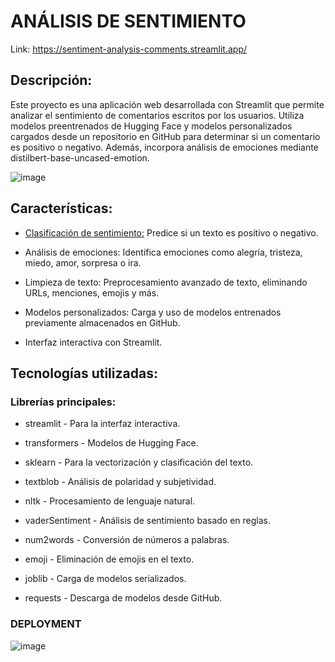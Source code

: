 # ANÁLISIS DE SENTIMIENTO

Link: https://sentiment-analysis-comments.streamlit.app/

## Descripción:

Este proyecto es una aplicación web desarrollada con Streamlit que permite analizar el sentimiento de comentarios escritos por los usuarios. Utiliza modelos preentrenados de Hugging Face y modelos personalizados cargados desde un repositorio en GitHub para determinar si un comentario es positivo o negativo. Además, incorpora análisis de emociones mediante distilbert-base-uncased-emotion.

![image](https://github.com/user-attachments/assets/cf3ac285-bb2a-41db-9e61-5fd1f4400e5a)

## Características:

  * <ins>Clasificación de sentimiento:</ins> Predice si un texto es positivo o negativo.

  * Análisis de emociones: Identifica emociones como alegría, tristeza, miedo, amor, sorpresa o ira.

  * Limpieza de texto: Preprocesamiento avanzado de texto, eliminando URLs, menciones, emojis y más.

  * Modelos personalizados: Carga y uso de modelos entrenados previamente almacenados en GitHub.

  * Interfaz interactiva con Streamlit.

## Tecnologías utilizadas:

  ### Librerías principales:
  
  * streamlit - Para la interfaz interactiva.
  
  * transformers - Modelos de Hugging Face.
  
  * sklearn - Para la vectorización y clasificación del texto.
  
  * textblob - Análisis de polaridad y subjetividad.
  
  * nltk - Procesamiento de lenguaje natural.
  
  * vaderSentiment - Análisis de sentimiento basado en reglas.
  
  * num2words - Conversión de números a palabras.
  
  * emoji - Eliminación de emojis en el texto.
  
  * joblib - Carga de modelos serializados.
  
  * requests - Descarga de modelos desde GitHub.



### DEPLOYMENT

![image](https://github.com/user-attachments/assets/5e2e5bb6-dddf-4697-9862-d94058c4c6eb)



